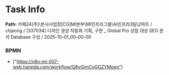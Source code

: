 # Task Info

**Path:** 카페24(주)\본사사업장\[CG]MI본부\MI인프라그룹\AI인프라3팀\2파트 / chjeong / [337034] 디자인 생성 자동화 기획, 구현 _ Global Pro 상점 대상 SEO 분석 Database 구성 / 2025-10-01_00-00-00

### BPMN
- ["https://n8n-mi-007-web.hanpda.com/workflow/Q8yGlmCvGGZYMpen"]

